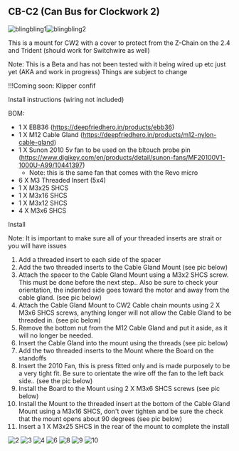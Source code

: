 
## CB-C2 (Can Bus for Clockwork 2)

![blingbling1](./photos/blingbling1.jpeg)![blingbling2](./photos/blingbling2.jpeg)

This is a mount for CW2 with a cover to protect from the Z-Chain on the 2.4 and Trident (should work for Switchwire as well)

Note: This is a Beta and has not been tested with it being wired up etc just yet (AKA and work in progress) Things are subject to change

!!!Coming soon: Klipper confif

Install instructions (wiring not included)


BOM:

- 1 X EBB36 (https://deepfriedhero.in/products/ebb36)
-  1 X M12 Cable Gland (https://deepfriedhero.in/products/m12-nylon-cable-gland)
- 1 X Sunon 2010 5v fan to be used on the bltouch probe pin (https://www.digikey.com/en/products/detail/sunon-fans/MF20100V1-1000U-A99/10441397)
    - Note: this is the same fan that comes with the Revo micro
- 6 X M3 Threaded Insert (5x4)
- 1 X M3x25 SHCS
- 1 X M3x16 SHCS
- 1 X M3x12 SHCS
- 4 X M3x6 SHCS

Install

Note:
	It is important to make sure all of your threaded inserts are strait or you will have issues

1. Add a threaded insert to each side of the spacer
2. Add the two threaded inserts to the Cable Gland Mount (see pic below)
3. Attach  the spacer to the Cable Gland Mount using a M3x2 SHCS screw. This must be done before the next step.. Also be sure to check your orientation, the indented side goes toward the motor and away from the cable gland. (see pic below) 
4. Attach the Cable Gland Mount to CW2 Cable chain mounts using 2 X M3x6 SHCS screws, anything longer will not allow the Cable Gland to be threaded in. (see pic below)
5. Remove the bottom nut from the M12 Cable Gland and put it aside, as it will no longer be needed. 
6. Insert the Cable Gland into the mount using the threads (see pic below)
7. Add the two threaded inserts to the Mount where the Board on the standoffs
8. Insert the 2010 Fan, this is press fitted only and is made purposely to be a very tight fit. Be sure to orientate the wire off the fan to the left back side.. (see the pic below)
9. Install the Board to the Mount using 2 X M3x6 SHCS screws (see pic below)
10. Install the Mount to the threaded insert at the bottom of the Cable Gland Mount using a M3x16 SHCS, don't over tighten and be sure the check that the mount opens about 90 degrees (see pic below)
11. Insert a 1 X M3x25 SHCS in the rear of the mount to complete the install


![2](./photos/2.jpeg)
![3](./photos/3.jpeg)
![4](./photos/4.jpeg)
![6](./photos/6.jpeg)
![8](./photos/8.jpeg)
![9](./photos/9.jpeg)
![10](./photos/10.jpeg)

